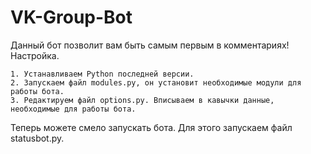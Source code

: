 # VK-Group-Bot
Данный бот позволит вам быть самым первым в комментариях! 
Настройка.

    1. Устанавливаем Python последней версии.
    2. Запускаем файл modules.py, он установит необходимые модули для работы бота.
    3. Редактируем файл options.py. Вписываем в кавычки данные, необходимые для работы бота.

Теперь можете смело запускать бота. Для этого запускаем файл statusbot.py.
